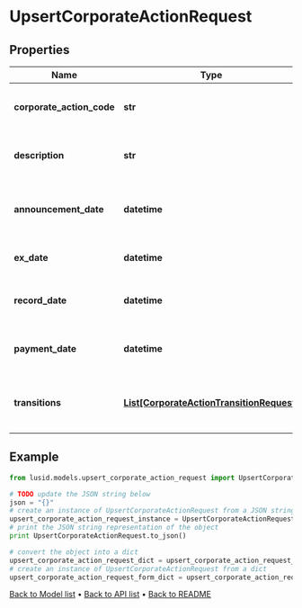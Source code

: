 # UpsertCorporateActionRequest


## Properties
Name | Type | Description | Notes
------------ | ------------- | ------------- | -------------
**corporate_action_code** | **str** | The unique identifier of this corporate action | 
**description** | **str** | The description of the corporate action. | [optional] 
**announcement_date** | **datetime** | The announcement date of the corporate action | 
**ex_date** | **datetime** | The ex date of the corporate action | 
**record_date** | **datetime** | The record date of the corporate action | 
**payment_date** | **datetime** | The payment date of the corporate action | 
**transitions** | [**List[CorporateActionTransitionRequest]**](CorporateActionTransitionRequest.md) | The transitions that result from this corporate action | 

## Example

```python
from lusid.models.upsert_corporate_action_request import UpsertCorporateActionRequest

# TODO update the JSON string below
json = "{}"
# create an instance of UpsertCorporateActionRequest from a JSON string
upsert_corporate_action_request_instance = UpsertCorporateActionRequest.from_json(json)
# print the JSON string representation of the object
print UpsertCorporateActionRequest.to_json()

# convert the object into a dict
upsert_corporate_action_request_dict = upsert_corporate_action_request_instance.to_dict()
# create an instance of UpsertCorporateActionRequest from a dict
upsert_corporate_action_request_form_dict = upsert_corporate_action_request.from_dict(upsert_corporate_action_request_dict)
```
[Back to Model list](../README.md#documentation-for-models) &#8226; [Back to API list](../README.md#documentation-for-api-endpoints) &#8226; [Back to README](../README.md)


